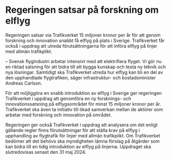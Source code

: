 # Regeringen satsar på forskning om elflyg

Regeringen satsar via Trafikverket 15 miljoner kronor per år för att genom forskning och innovation snabbt få elflyg på plats i Sverige. Trafikverket får också i uppdrag att utreda förutsättningarna för att införa elflyg på linjer med allmän trafikplikt.

– Svensk flygindustri arbetar intensivt med att elektrifiera flyget. Vi gör nu en riktad satsning för att bidra till att bygga kunskap och testa ny teknik och nya lösningar. Samtidigt ska Trafikverket utreda hur elflyg kan bli en del av den upphandlade flygtrafiken, säger infrastruktur- och bostadsminister Andreas Carlson.

För att möjliggöra en snabb introduktion av elflyg i Sverige ger regeringen Trafikverket i uppdrag att genomföra en ny forsknings- och innovationssatsning på elflygsområdet för minst 15 miljoner kronor per år. Trafikverket ska även ta initiativ till ökad samverkan mellan de aktörer som arbetar med forskning och innovation på området.

Regeringen ger också Trafikverket i uppdrag att analysera om det enligt gällande regler finns förutsättningar för att ställa krav på elflyg i upphandling av flygtrafik för linjer med allmän trafikplikt. Om Trafikverket bedömer att det behövs ska myndigheten lämna förslag på åtgärder som kan bidra till en tidig introduktion av elflyg på linjerna. Uppdraget ska slutredovisas senast den 31 maj 2024.
